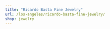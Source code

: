 ```yaml
---
title: "Ricardo Basta Fine Jewelry"
url: /los-angeles/ricardo-basta-fine-jewelry/
shop: jewelry
---
```

